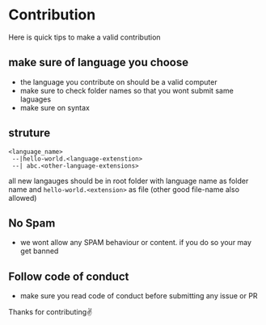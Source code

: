 
# Contribution
Here is quick tips to make a valid contribution
## make sure of language you choose
- the language you contribute on should be a valid computer
- make sure to check folder names so that you wont submit same laguages
- make sure on syntax

## struture
```
<language_name>
 --|hello-world.<language-extenstion>
 --| abc.<other-language-extensions>
```
all new langauges should be in root folder with language name as folder name and `hello-world.<extension>` as file  (other good file-name also allowed)

## No Spam
- we wont allow any SPAM behaviour or content. if you do so your may get banned

## Follow code of conduct
- make sure you read code of conduct before submitting any issue or PR

Thanks for contributing✌️
